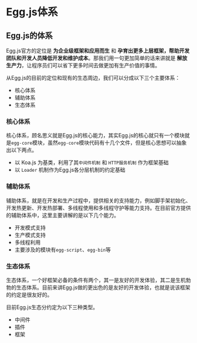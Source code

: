 # Egg.js体系

## Egg.js的体系

Egg.js官方的定位是 **为企业级框架和应用而生** 和 **孕育出更多上层框架，帮助开发团队和开发人员降低开发和维护成本**。那我们用一句更加简单的话来讲就是 **解放生产力**，让程序员们可以省下更多时间去做更加有生产价值的事情。

从Egg.js的目前的定位和现有的生态周边，我们可以分成以下三个主要体系：
- 核心体系
- 辅助体系
- 生态体系

### 核心体系

核心体系，顾名思义就是Egg.js的核心能力，其实Egg.js的核心就只有一个模块就是`egg-core`模块，虽然`egg-core`模块代码有十几个文件，但是核心思想可以抽象出以下两点。

- 以 Koa.js 为基类，利用了其`中间件机制` 和 `HTTP服务机制` 作为框架基础
- 以 `Loader` 机制作为Egg.js各分层机制的约定基础


### 辅助体系

辅助体系，就是在开发和生产过程中，提供相关的支持能力，例如脚手架初始化、开发热更新、开发热部署、多线程使用和多线程守护等能力支持。在目前官方提供的辅助体系中，这里主要讲解的是以下几个能力。

- 开发模式支持
- 生产模式支持
- 多线程利用
- 主要涉及的模块有`egg-script`、`egg-bin`等

### 生态体系

生态体系，一个好框架必备的条件有两个，其一是友好的开发体验，其二是生机勃勃的生态体系。目前来讲Egg.js做的更出色的是友好的开发体验，也就是说该框架的约定是很友好的。

目前Egg.js生态分约定为以下三种类型。
- 中间件 
- 插件 
- 框架


